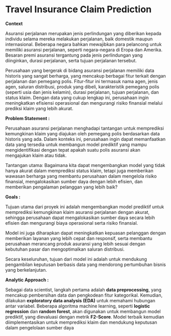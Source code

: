 # Travel Insurance Claim Prediction

**Context**

Asuransi perjalanan merupakan jenis perlindungan yang diberikan kepada individu selama mereka melakukan perjalanan, baik domestik maupun internasional. Beberapa negara bahkan mewajibkan para pelancong untuk memiliki asuransi perjalanan, seperti negara-negara di Eropa dan Amerika. Besaran premi asuransi tergantung pada jenis perlindungan yang diinginkan, durasi perjalanan, serta tujuan perjalanan tersebut.

Perusahaan yang bergerak di bidang asuransi perjalanan memiliki data historis yang sangat berharga, yang mencakup berbagai fitur terkait dengan perjalanan dan pemegang polis. Fitur-fitur ini termasuk nama agen, jenis agen, saluran distribusi, produk yang dibeli, karakteristik pemegang polis (seperti usia dan jenis kelamin), durasi perjalanan, tujuan perjalanan, dan status klaim. Dengan data yang cukup lengkap ini, perusahaan ingin meningkatkan efisiensi operasional dan mengurangi risiko finansial melalui prediksi klaim yang lebih akurat.

**Problem Statement :**

Perusahaan asuransi perjalanan menghadapi tantangan untuk memprediksi kemungkinan klaim yang diajukan oleh pemegang polis berdasarkan data historis yang ada. Dalam konteks ini, perusahaan ingin dapat memanfaatkan data yang tersedia untuk membangun model prediktif yang mampu mengidentifikasi dengan tepat apakah suatu polis asuransi akan mengajukan klaim atau tidak.

Tantangan utama:
Bagaimana kita dapat mengembangkan model yang tidak hanya akurat dalam memprediksi status klaim, tetapi juga memberikan wawasan berharga yang membantu perusahaan dalam mengelola risiko finansial, mengalokasikan sumber daya dengan lebih efisien, dan memberikan pengalaman pelanggan yang lebih baik?

**Goals :**

Tujuan utama dari proyek ini adalah mengembangkan model prediktif untuk memprediksi kemungkinan klaim asuransi perjalanan dengan akurat, sehingga perusahaan dapat mengalokasikan sumber daya secara lebih efisien dan mengurangi biaya operasional serta risiko finansial.

Model ini juga diharapkan dapat meningkatkan kepuasan pelanggan dengan memberikan layanan yang lebih cepat dan responsif, serta membantu perusahaan merancang produk asuransi yang lebih sesuai dengan kebutuhan pasar dan mengoptimalkan saluran distribusi.

Secara keseluruhan, tujuan dari model ini adalah untuk mendukung pengambilan keputusan berbasis data yang mendorong pertumbuhan bisnis yang berkelanjutan.

**Analytic Approach :**

Sebagai data scientist, langkah pertama adalah **data preprocessing**, yang mencakup pembersihan data dan pengkodean fitur kategorikal. Kemudian, dilakukan **exploratory data analysis (EDA)** untuk memahami hubungan antar variabel. Beberapa algoritma machine learning, seperti **logistic regression** dan **random forest**, akan digunakan untuk membangun model prediktif, yang dievaluasi dengan metrik **F2-Score**. Model terbaik kemudian diimplementasikan untuk memprediksi klaim dan mendukung keputusan dalam pengelolaan sumber daya
